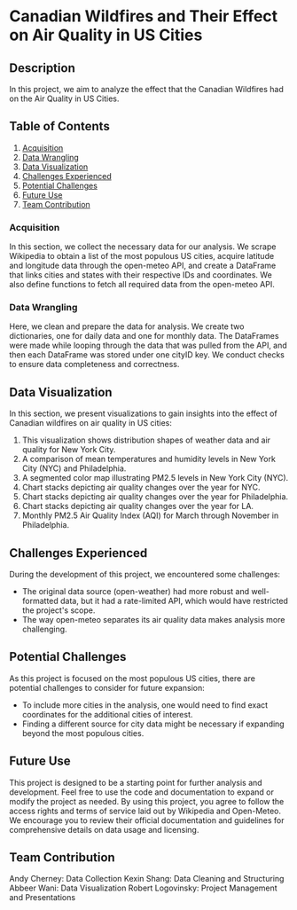 # Canadian Wildfires and Their Effect on Air Quality in US Cities

## Description
In this project, we aim to analyze the effect that the Canadian Wildfires had on the Air Quality in US Cities.

## Table of Contents
1. [Acquisition](#acquisition)
2. [Data Wrangling](#data-wrangling)
3. [Data Visualization](#data-visualization)
4. [Challenges Experienced](#challenges-experienced)
5. [Potential Challenges](#potential-challenges)
6. [Future Use](#future-use)
7. [Team Contribution](#team-contribution)

### Acquisition
In this section, we collect the necessary data for our analysis. We scrape Wikipedia to obtain a list of the most populous US cities, acquire latitude and longitude data through the open-meteo API, and create a DataFrame that links cities and states with their respective IDs and coordinates. We also define functions to fetch all required data from the open-meteo API.

### Data Wrangling
Here, we clean and prepare the data for analysis. We create two dictionaries, one for daily data and one for monthly data. The DataFrames were made while looping through the data that was pulled from the API, and then each DataFrame was stored under one cityID key. We conduct checks to ensure data completeness and correctness.

## Data Visualization
In this section, we present visualizations to gain insights into the effect of Canadian wildfires on air quality in US cities:

1. This visualization shows distribution shapes of weather data and air quality for New York City.
2. A comparison of mean temperatures and humidity levels in New York City (NYC) and Philadelphia.
3. A segmented color map illustrating PM2.5 levels in New York City (NYC).
4. Chart stacks depicting air quality changes over the year for NYC.
5. Chart stacks depicting air quality changes over the year for Philadelphia.
6. Chart stacks depicting air quality changes over the year for LA.
7. Monthly PM2.5 Air Quality Index (AQI) for March through November in Philadelphia.

## Challenges Experienced
During the development of this project, we encountered some challenges:
- The original data source (open-weather) had more robust and well-formatted data, but it had a rate-limited API, which would have restricted the project's scope.
- The way open-meteo separates its air quality data makes analysis more challenging.

## Potential Challenges
As this project is focused on the most populous US cities, there are potential challenges to consider for future expansion:
- To include more cities in the analysis, one would need to find exact coordinates for the additional cities of interest.
- Finding a different source for city data might be necessary if expanding beyond the most populous cities.

## Future Use
This project is designed to be a starting point for further analysis and development. Feel free to use the code and documentation to expand or modify the project as needed. By using this project, you agree to follow the access rights and terms of service laid out by Wikipedia and Open-Meteo. We encourage you to review their official documentation and guidelines for comprehensive details on data usage and licensing.

## Team Contribution
Andy Cherney: Data Collection
Kexin Shang:  Data Cleaning and Structuring
Abbeer Wani: Data Visualization
Robert Logovinsky: Project Management and Presentations
